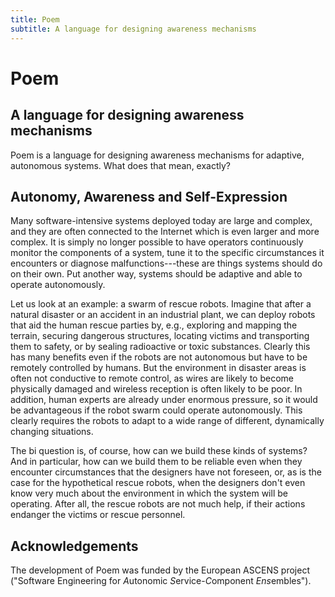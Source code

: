 ```yaml
---
title: Poem
subtitle: A language for designing awareness mechanisms
---
```


Poem
====

A language for designing awareness mechanisms
---------------------------------------------

Poem is a language for designing awareness mechanisms for adaptive,
autonomous systems. What does that mean, exactly?

Autonomy, Awareness and Self-Expression
---------------------------------------

Many software-intensive systems deployed today are large and complex,
and they are often connected to the Internet which is even larger and
more complex. It is simply no longer possible to have operators
continuously monitor the components of a system, tune it to the specific
circumstances it encounters or diagnose malfunctions---these are things
systems should do on their own. Put another way, systems should be
adaptive and able to operate autonomously.

Let us look at an example: a swarm of rescue robots. Imagine that after
a natural disaster or an accident in an industrial plant, we can deploy
robots that aid the human rescue parties by, e.g., exploring and mapping
the terrain, securing dangerous structures, locating victims and
transporting them to safety, or by sealing radioactive or toxic
substances. Clearly this has many benefits even if the robots are not
autonomous but have to be remotely controlled by humans. But the
environment in disaster areas is often not conductive to remote control,
as wires are likely to become physically damaged and wireless reception
is often likely to be poor. In addition, human experts are already under
enormous pressure, so it would be advantageous if the robot swarm could
operate autonomously. This clearly requires the robots to adapt to a
wide range of different, dynamically changing situations.

The bi question is, of course, how can we build these kinds of systems?
And in particular, how can we build them to be reliable even when they
encounter circumstances that the designers have not foreseen, or, as is
the case for the hypothetical rescue robots, when the designers don't
even know very much about the environment in which the system will be
operating. After all, the rescue robots are not much help, if their
actions endanger the victims or rescue personnel.

Acknowledgements
----------------

The development of Poem was funded by the European ASCENS project
("Software Engineering for *A*utonomic *S*ervice-*C*omponent
*Ens*embles").
